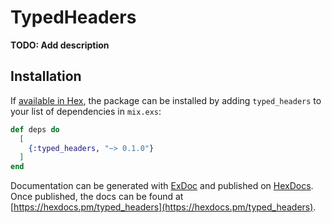 # TypedHeaders

**TODO: Add description**

## Installation

If [available in Hex](https://hex.pm/docs/publish), the package can be installed
by adding `typed_headers` to your list of dependencies in `mix.exs`:

```elixir
def deps do
  [
    {:typed_headers, "~> 0.1.0"}
  ]
end
```

Documentation can be generated with [ExDoc](https://github.com/elixir-lang/ex_doc)
and published on [HexDocs](https://hexdocs.pm). Once published, the docs can
be found at [https://hexdocs.pm/typed_headers](https://hexdocs.pm/typed_headers).

